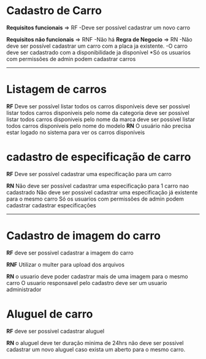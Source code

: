 # Cadastro de Carro #
**Requisitos funcionais** => RF
-Deve ser possível cadastrar um novo carro

**Requisitos não funcionais** => RNF
-Não há
**Regra de Negocio** => RN
-Não deve ser possível cadastrar um carro com a placa ja existente.
-O carro deve ser cadastrado com a disponibilidade ja disponível
*Só os usuarios com permissões de admin podem cadastrar carros

--------------------------------------------------------------------------------
# Listagem de carros
**RF**
Deve ser possível listar todos os carros disponíveis
deve ser possivel listar todos carros disponiveis pelo nome da categoria
deve ser possivel listar todos carros disponiveis pelo nome da marca
deve ser possivel listar todos carros disponiveis pelo nome do modelo
**RN**
O usuário não precisa estar logado no sistema para ver os carros disponíveis

# cadastro de especificação de carro
**RF**
Deve ser possível cadastrar uma especificação para um carro

 **RN**
 Não deve ser possível cadastrar uma especificação para 1 carro nao cadastrado
 Não deve ser possivel cadastrar uma especificação já existente para o mesmo carro
 Só os usuarios com permissões de admin podem cadastrar cadastrar especificações

 -------------------------------------------------------------------------------

 # Cadastro de imagem  do carro 

**RF**
deve ser possivel cadastrar a imagem do carro

**RNF**
Utilizar o multer para upload dos arquivos

**RN**
o usuario deve poder cadastrar mais de uma imagem para o mesmo carro
O usuario responsavel pelo cadastro deve ser um usuario administrador

# Aluguel de carro
**RF**
deve ser possivel cadastrar aluguel

**RN**
o aluguel deve ter duração minima de 24hrs
não deve ser possivel cadastrar um novo aluguel caso exista um aberto para o mesmo carro.

